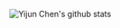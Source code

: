 <!--
**BenjaminCHEN2016/BenjaminCHEN2016** is a ✨ _special_ ✨ repository because its `README.md` (this file) appears on your GitHub profile.

Here are some ideas to get you started:

- 🔭 I’m currently working on ...
- 🌱 I’m currently learning ...
- 👯 I’m looking to collaborate on ...
- 🤔 I’m looking for help with ...
- 💬 Ask me about ...
- 📫 How to reach me: ...
- 😄 Pronouns: ...
- ⚡ Fun fact: ...
-->

![Yijun Chen's github stats](https://github-readme-stats.vercel.app/api?username=BenjaminCHEN2016&show_icons=true&theme=default&count_private=true)
